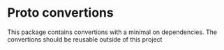 # Proto convertions

This package contains convertions with a minimal on dependencies. The convertions
should be reusable outside of this project

